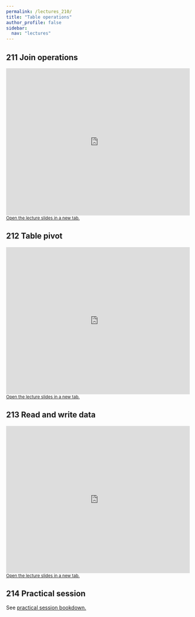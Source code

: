 ```yaml
---
permalink: /lectures_210/
title: "Table operations"
author_profile: false
sidebar:
  nav: "lectures"
---
```



## 211 Join operations

<div style="position: relative; width: 500px; height: 400px;">
<iframe src="https://sdesabbata.github.io/granolarr/lectures/html/211_L_DataJoin.html" title="211_L_DataJoin" frameborder="0" style="width: 1000px; height: 800px; -webkit-transform: scale(0.5) translate(-500px,-400px);-moz-transform: scale(0.5) translate(-500px,-400px); "></iframe>
</div>

<small>
<a href="https://sdesabbata.github.io/granolarr/lectures/html/211_L_DataJoin" target="_blank">Open the lecture slides in a new tab.</a>
</small>

## 212 Table pivot

<div style="position: relative; width: 500px; height: 400px;">
<iframe src="https://sdesabbata.github.io/granolarr/lectures/html/212_L_DataPivot.html" title="212_L_DataPivot" frameborder="0" style="width: 1000px; height: 800px; -webkit-transform: scale(0.5) translate(-500px,-400px);-moz-transform: scale(0.5) translate(-500px,-400px); "></iframe>
</div>

<small>
<a href="https://sdesabbata.github.io/granolarr/lectures/html/212_L_DataPivot" target="_blank">Open the lecture slides in a new tab.</a>
</small>

## 213 Read and write data

<div style="position: relative; width: 500px; height: 400px;">
<iframe src="https://sdesabbata.github.io/granolarr/lectures/html/213_L_ReadWrite.html" title="213_L_ReadWrite" frameborder="0" style="width: 1000px; height: 800px; -webkit-transform: scale(0.5) translate(-500px,-400px);-moz-transform: scale(0.5) translate(-500px,-400px); "></iframe>
</div>

<small>
<a href="https://sdesabbata.github.io/granolarr/lectures/html/213_L_ReadWrite" target="_blank">Open the lecture slides in a new tab.</a>
</small>

## 214 Practical session

See <a href="https://sdesabbata.github.io/granolarr/practicals/bookdown/data-wrangling-pt-2" target="_blank">practical session bookdown.</a>

